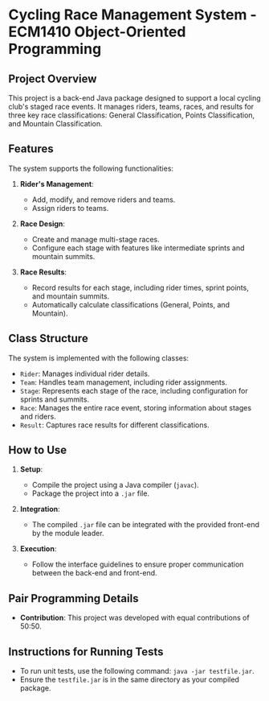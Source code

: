 # Cycling Race Management System - ECM1410 Object-Oriented Programming

## Project Overview

This project is a back-end Java package designed to support a local cycling club's staged race events. It manages riders, teams, races, and results for three key race classifications: General Classification, Points Classification, and Mountain Classification.

## Features

The system supports the following functionalities:

1. **Rider's Management**:
   - Add, modify, and remove riders and teams.
   - Assign riders to teams.

2. **Race Design**:
   - Create and manage multi-stage races.
   - Configure each stage with features like intermediate sprints and mountain summits.

3. **Race Results**:
   - Record results for each stage, including rider times, sprint points, and mountain summits.
   - Automatically calculate classifications (General, Points, and Mountain).

## Class Structure

The system is implemented with the following classes:

- `Rider`: Manages individual rider details.
- `Team`: Handles team management, including rider assignments.
- `Stage`: Represents each stage of the race, including configuration for sprints and summits.
- `Race`: Manages the entire race event, storing information about stages and riders.
- `Result`: Captures race results for different classifications.

## How to Use

1. **Setup**:
   - Compile the project using a Java compiler (`javac`).
   - Package the project into a `.jar` file.

2. **Integration**:
   - The compiled `.jar` file can be integrated with the provided front-end by the module leader.

3. **Execution**:
   - Follow the interface guidelines to ensure proper communication between the back-end and front-end.

## Pair Programming Details

- **Contribution**: This project was developed with equal contributions of 50:50.

## Instructions for Running Tests

- To run unit tests, use the following command: `java -jar testfile.jar`.
- Ensure the `testfile.jar` is in the same directory as your compiled package.


